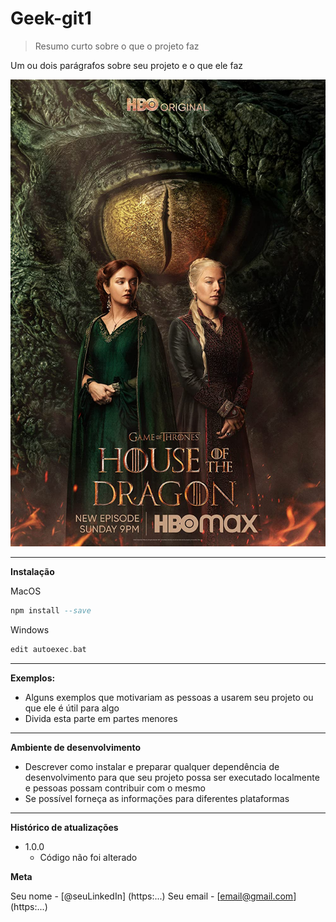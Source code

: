 # Geek-git1

> Resumo curto sobre o que o projeto faz

Um ou dois parágrafos sobre seu projeto e o que ele faz

![](houseOfTDragon.jpg)
___
**Instalação**

MacOS
```hs
npm install --save
```
Windows
```hs
edit autoexec.bat
```
___

**Exemplos:**
- Alguns exemplos que motivariam as pessoas a usarem seu projeto ou que ele é útil para algo
- Divida esta parte em partes menores

___
**Ambiente de desenvolvimento**
- Descrever como instalar e preparar qualquer dependência de desenvolvimento para que seu projeto possa ser executado localmente e pessoas possam contribuir com o mesmo
- Se possível forneça as informações para diferentes plataformas

___
**Histórico de atualizações**
* 1.0.0
    - Código não foi alterado


**Meta**

Seu nome - [@seuLinkedIn] (https:...)
Seu email - [email@gmail.com] (https:...)



